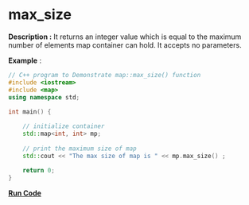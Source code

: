 # max_size

**Description :** It returns an integer value which is equal to the maximum number of elements map container can hold. It accepts no parameters.

**Example** :

```cpp
// C++ program to Demonstrate map::max_size() function 
#include <iostream>
#include <map>
using namespace std; 
  
int main() { 

    // initialize container 
    std::map<int, int> mp;
  
    // print the maximum size of map
    std::cout << "The max size of map is " << mp.max_size() ;
    
    return 0; 
} 
```

**[Run Code](https://rextester.com/ZPP8806)**
